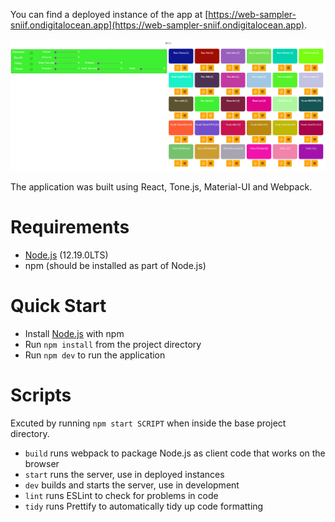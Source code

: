 You can find a deployed instance of the app at [https://web-sampler-sniif.ondigitalocean.app](https://web-sampler-sniif.ondigitalocean.app).

![Screenshot of application](docs/images/screenshot.png?raw=true "Screenshot of application")

The application was built using React, Tone.js, Material-UI and Webpack.

# Requirements

- [Node.js](https://nodejs.org/en/) (12.19.0LTS)
- npm (should be installed as part of Node.js)

# Quick Start

- Install [Node.js](https://nodejs.org/en/) with npm
- Run ```npm install``` from the project directory
- Run ```npm dev``` to run the application

# Scripts

Excuted by running ```npm start SCRIPT``` when inside the base project directory.

- ```build``` runs webpack to package Node.js as client code that works on the browser
- ```start``` runs the server, use in deployed instances
- ```dev``` builds and starts the server, use in development
- ```lint``` runs ESLint to check for problems in code
- ```tidy``` runs Prettify to automatically tidy up code formatting
